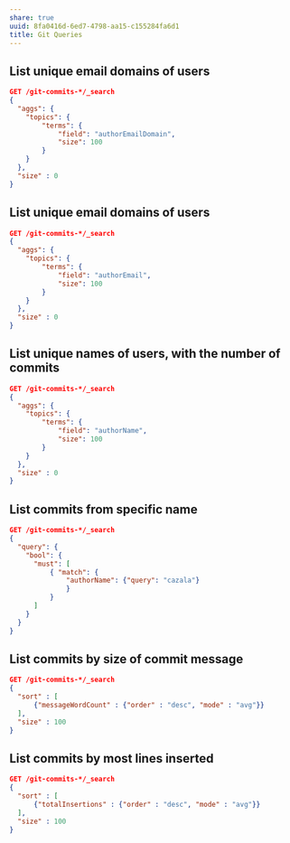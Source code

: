 ```yaml
---
share: true
uuid: 8fa0416d-6ed7-4798-aa15-c155284fa6d1
title: Git Queries
---
```


## List unique email domains of users

``` json
GET /git-commits-*/_search
{
  "aggs": {
    "topics": {
        "terms": {
            "field": "authorEmailDomain",
            "size": 100
        }
    }
  },
  "size" : 0 
}
```

## List unique email domains of users

``` json
GET /git-commits-*/_search
{
  "aggs": {
    "topics": {
        "terms": {
            "field": "authorEmail",
            "size": 100
        }
    }
  },
  "size" : 0 
}
```

## List unique names of users, with the number of commits

``` json
GET /git-commits-*/_search
{
  "aggs": {
    "topics": {
        "terms": {
            "field": "authorName",
            "size": 100
        }
    }
  },
  "size" : 0 
}
```

## List commits from specific name

``` json
GET /git-commits-*/_search
{
  "query": {
    "bool": {
      "must": [
          { "match": {
              "authorName": {"query": "cazala"}
              }
          }
      ]
    }
  }
}
```

## List commits by size of commit message

``` json
GET /git-commits-*/_search
{
  "sort" : [
      {"messageWordCount" : {"order" : "desc", "mode" : "avg"}}
  ],
  "size" : 100
}
```

## List commits by most lines inserted

``` json
GET /git-commits-*/_search
{
  "sort" : [
      {"totalInsertions" : {"order" : "desc", "mode" : "avg"}}
  ],
  "size" : 100
}
```

